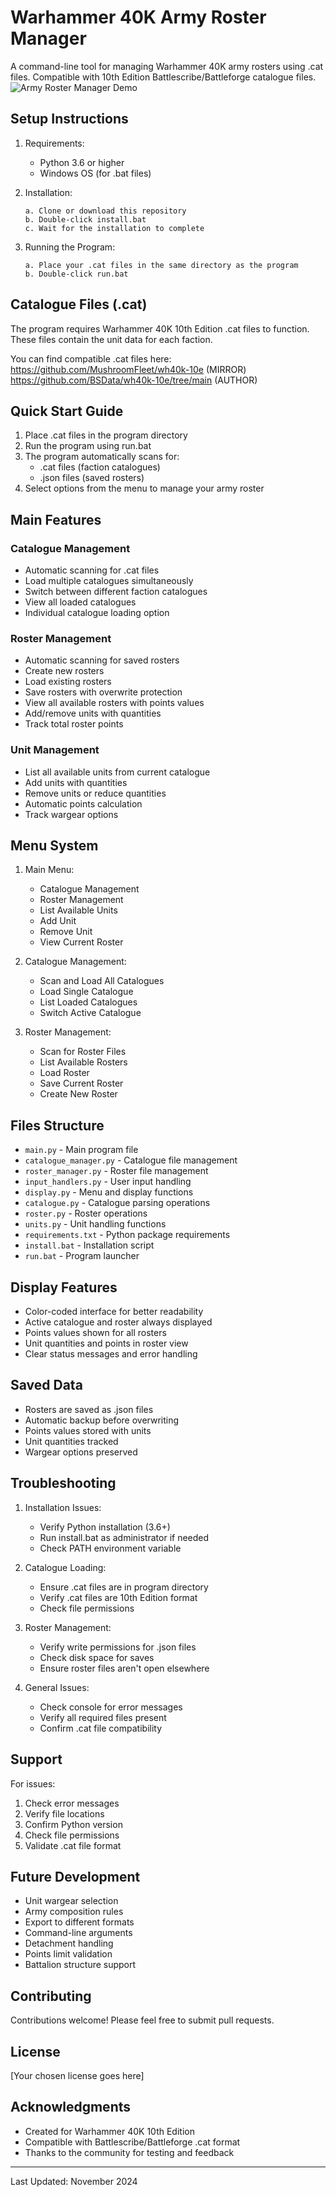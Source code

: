 # Warhammer 40K Army Roster Manager

A command-line tool for managing Warhammer 40K army rosters using .cat files. Compatible with 10th Edition Battlescribe/Battleforge catalogue files.
<br/>
![Army Roster Manager Demo](https://raw.githubusercontent.com/MushroomFleet/WH40K-Collection-Roster/main/demo-images/example-tracker-display.png)


## Setup Instructions

1. Requirements:
   - Python 3.6 or higher
   - Windows OS (for .bat files)

2. Installation:
   ```
   a. Clone or download this repository
   b. Double-click install.bat
   c. Wait for the installation to complete
   ```

3. Running the Program:
   ```
   a. Place your .cat files in the same directory as the program
   b. Double-click run.bat
   ```

## Catalogue Files (.cat)

The program requires Warhammer 40K 10th Edition .cat files to function. These files contain the unit data for each faction.

You can find compatible .cat files here:
https://github.com/MushroomFleet/wh40k-10e (MIRROR)
https://github.com/BSData/wh40k-10e/tree/main (AUTHOR)

## Quick Start Guide

1. Place .cat files in the program directory
2. Run the program using run.bat
3. The program automatically scans for:
   - .cat files (faction catalogues)
   - .json files (saved rosters)
4. Select options from the menu to manage your army roster

## Main Features

### Catalogue Management
- Automatic scanning for .cat files
- Load multiple catalogues simultaneously
- Switch between different faction catalogues
- View all loaded catalogues
- Individual catalogue loading option

### Roster Management
- Automatic scanning for saved rosters
- Create new rosters
- Load existing rosters
- Save rosters with overwrite protection
- View all available rosters with points values
- Add/remove units with quantities
- Track total roster points

### Unit Management
- List all available units from current catalogue
- Add units with quantities
- Remove units or reduce quantities
- Automatic points calculation
- Track wargear options

## Menu System

1. Main Menu:
   - Catalogue Management
   - Roster Management
   - List Available Units
   - Add Unit
   - Remove Unit
   - View Current Roster

2. Catalogue Management:
   - Scan and Load All Catalogues
   - Load Single Catalogue
   - List Loaded Catalogues
   - Switch Active Catalogue

3. Roster Management:
   - Scan for Roster Files
   - List Available Rosters
   - Load Roster
   - Save Current Roster
   - Create New Roster

## Files Structure

- `main.py` - Main program file
- `catalogue_manager.py` - Catalogue file management
- `roster_manager.py` - Roster file management
- `input_handlers.py` - User input handling
- `display.py` - Menu and display functions
- `catalogue.py` - Catalogue parsing operations
- `roster.py` - Roster operations
- `units.py` - Unit handling functions
- `requirements.txt` - Python package requirements
- `install.bat` - Installation script
- `run.bat` - Program launcher

## Display Features
- Color-coded interface for better readability
- Active catalogue and roster always displayed
- Points values shown for all rosters
- Unit quantities and points in roster view
- Clear status messages and error handling

## Saved Data
- Rosters are saved as .json files
- Automatic backup before overwriting
- Points values stored with units
- Unit quantities tracked
- Wargear options preserved

## Troubleshooting

1. Installation Issues:
   - Verify Python installation (3.6+)
   - Run install.bat as administrator if needed
   - Check PATH environment variable

2. Catalogue Loading:
   - Ensure .cat files are in program directory
   - Verify .cat files are 10th Edition format
   - Check file permissions

3. Roster Management:
   - Verify write permissions for .json files
   - Check disk space for saves
   - Ensure roster files aren't open elsewhere

4. General Issues:
   - Check console for error messages
   - Verify all required files present
   - Confirm .cat file compatibility

## Support

For issues:
1. Check error messages
2. Verify file locations
3. Confirm Python version
4. Check file permissions
5. Validate .cat file format

## Future Development
- Unit wargear selection
- Army composition rules
- Export to different formats
- Command-line arguments
- Detachment handling
- Points limit validation
- Battalion structure support

## Contributing
Contributions welcome! Please feel free to submit pull requests.

## License
[Your chosen license goes here]

## Acknowledgments
- Created for Warhammer 40K 10th Edition
- Compatible with Battlescribe/Battleforge .cat format
- Thanks to the community for testing and feedback

---
Last Updated: November 2024
